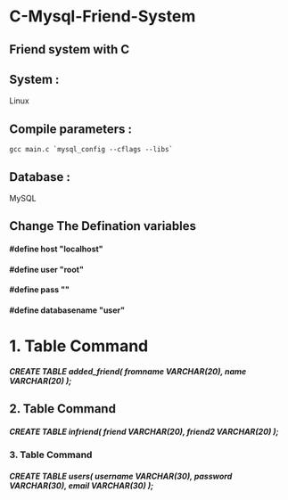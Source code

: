 # C-Mysql-Friend-System
## Friend system with C

## System : 
Linux


## Compile parameters :
```gcc main.c `mysql_config --cflags --libs` ```


## Database :
MySQL


## Change The Defination variables

#### #define host "localhost"
#### #define user "root"
#### #define pass ""
#### #define databasename "user"


# 1. Table Command

##### CREATE TABLE added_friend( fromname VARCHAR(20), name VARCHAR(20) );

## 2. Table Command

##### CREATE TABLE infriend( friend VARCHAR(20), friend2 VARCHAR(20) );

### 3. Table Command

##### CREATE TABLE users( username VARCHAR(30), password VARCHAR(30), email VARCHAR(30) );
